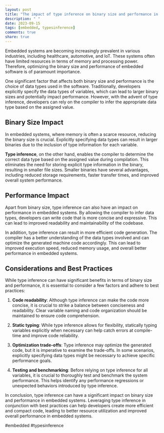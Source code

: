 ```yaml
---
layout: post
title: "The impact of type inference on binary size and performance in embedded systems"
description: " "
date: 2023-09-15
tags: [embedded, typesinference]
comments: true
share: true
---
```


Embedded systems are becoming increasingly prevalent in various industries, including healthcare, automotive, and IoT. These systems often have limited resources in terms of memory and processing power. Therefore, optimizing the binary size and performance of embedded software is of paramount importance.

One significant factor that affects both binary size and performance is the choice of data types used in the software. Traditionally, developers explicitly specify the data types of variables, which can lead to larger binary sizes and potentially impact performance. However, with the advent of type inference, developers can rely on the compiler to infer the appropriate data type based on the assigned value.

## Binary Size Impact

In embedded systems, where memory is often a scarce resource, reducing the binary size is crucial. Explicitly specifying data types can result in larger binaries due to the inclusion of type information for each variable.

**Type inference**, on the other hand, enables the compiler to determine the correct data type based on the assigned value during compilation. This eliminates the need for storing explicit type information in the binary, resulting in smaller file sizes. Smaller binaries have several advantages, including reduced storage requirements, faster transfer times, and improved overall system performance.

## Performance Impact

Apart from binary size, type inference can also have an impact on performance in embedded systems. By allowing the compiler to infer data types, developers can write code that is more concise and expressive. This can lead to improved readability and maintainability of the codebase.

In addition, type inference can result in more efficient code generation. The compiler has a better understanding of the data types involved and can optimize the generated machine code accordingly. This can lead to improved execution speed, reduced memory usage, and overall better performance in embedded systems.

## Considerations and Best Practices

While type inference can have significant benefits in terms of binary size and performance, it is essential to consider a few factors and adhere to best practices:

1. **Code readability**: Although type inference can make the code more concise, it is crucial to strike a balance between conciseness and readability. Clear variable naming and code organization should be maintained to ensure code comprehension.

2. **Static typing**: While type inference allows for flexibility, statically typing variables explicitly when necessary can help catch errors at compile-time and improve code reliability.

3. **Optimization trade-offs**: Type inference may optimize the generated code, but it is imperative to examine the trade-offs. In some scenarios, explicitly specifying data types might be necessary to achieve specific performance goals.

4. **Testing and benchmarking**: Before relying on type inference for all variables, it is crucial to thoroughly test and benchmark the system performance. This helps identify any performance regressions or unexpected behaviors introduced by type inference.

In conclusion, type inference can have a significant impact on binary size and performance in embedded systems. Leveraging type inference in conjunction with best practices can help developers create more efficient and compact code, leading to better resource utilization and improved overall performance in embedded systems.

#embedded #typesinference
